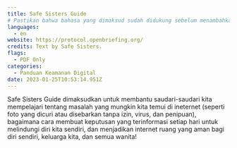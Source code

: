 ```yaml
---
title: Safe Sisters Guide
# Pastikan bahwa bahasa yang dimaksud sudah didukung sebelum menambahkan kode ISO 639-1 nya di sini. tanpa kode negara, mis. ms dan bukannya ms_MY.
languages:
  - en
website: https://protocol.openbriefing.org/
credits: Text by Safe Sisters.
flags:
  - PDF Only
categories:
  - Panduan Keamanan Digital
date: 2023-01-25T10:53:14.951Z
---
```

Safe Sisters Guide dimaksudkan untuk membantu saudari-saudari kita mempelajari tentang masalah yang mungkin kita temui di ineternet (seperti foto yang dicuri atau disebarkan tanpa izin, virus, dan penipuan), bagaimana cara membuat keputusan yang terinformasi setiap hari untuk melindungi diri kita sendiri, dan menjadikan internet ruang yang aman bagi diri sendiri, keluarga kita, dan semua wanita!
